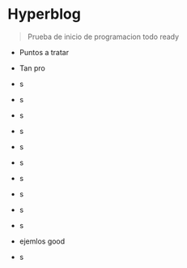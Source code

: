 # Hyperblog
> Prueba de inicio de programacion
> todo ready 

* Puntos a tratar 
* Tan pro

* s
* s
* s
* s
* s
* s
* s
* s
* s
* s

* ejemlos good
* s
